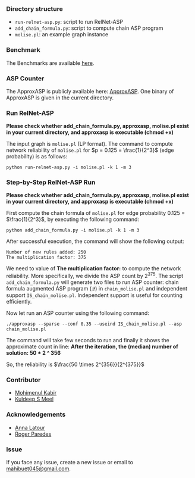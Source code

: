 ### Directory structure
- `run-relnet-asp.py`: script to run RelNet-ASP
- `add_chain_formula.py`: script to compute chain ASP program
- `molise.pl`: an example graph instance

### Benchmark
The Benchmarks are available [here](https://zenodo.org/record/7737616#.ZGMVRtJByV4).

### ASP Counter
The ApproxASP is publicly available here: [ApproxASP](https://github.com/meelgroup/ApproxASP2).
One binary of ApproxASP is given in the current directory.

### Run RelNet-ASP
**Please check whether add_chain_formula.py, approxasp, molise.pl exist in your current directory, and approxasp is executable (chmod +x)**

The input graph is `molise.pl` (LP format). The command to compute network reliability of `molise.pl` for $p = 0.125 = \frac{1}{2^3}$ (edge probability) is as follows:
```
python run-relnet-asp.py -i molise.pl -k 1 -m 3
```

### Step-by-Step RelNet-ASP Run
**Please check whether add_chain_formula.py, approxasp, molise.pl exist in your current directory, and approxasp is executable (chmod +x)**

First compute the chain formula of `molise.pl` for edge probability $0.125$ = $\frac{1}{2^3}$, by executing the following command:
```
python add_chain_formula.py -i molise.pl -k 1 -m 3
```  
After successful execution, the command will show the following output:
```
Number of new rules added: 250
The multiplication factor: 375
```
We need to value of **The multiplication factor:** to compute the network reliability. More specifically, we divide the ASP count by $2^{375}$. 
The script `add_chain_formula.py` will generate two files to run ASP counter: chain formula augmented ASP program ($\mathcal{Q}$) in  `chain_molise.pl` and independent support  `IS_chain_molise.pl`. Independent support is useful for counting efficiently.

Now let run an ASP counter using the following command:
```
./approxasp --sparse --conf 0.35 --useind IS_chain_molise.pl --asp chain_molise.pl
```
The command will take few seconds to run and finally it shows the approximate count 
in line: **After the iteration, the (median) number of solution: 50 * 2 ^ 356**

So, the reliability is $\frac{50 \times 2^{356}}{2^{375}}$

### Contributor
- [Mohimenul Kabir](https://mahi045.github.io/)
- [Kuldeep S Meel](https://www.comp.nus.edu.sg/~meel/)

### Acknowledgements
- [Anna Latour](https://latower.github.io/)
- [Roger Paredes](https://paredesroger.github.io/)

### Issue
If you face any issue, create a new issue or email to [mahibuet045@gmail.com](mailto:mahibuet045@gmail.com).
